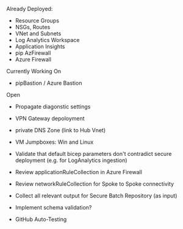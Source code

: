 

Already Deployed: 

- Resource Groups
- NSGs, Routes
- VNet and Subnets
- Log Analytics Workspace
- Application Insights
- pip AzFirewall
- Azure Firewall

Currently Working On 

- pipBastion / Azure Bastion

Open

- Propagate diagonstic settings
- VPN Gateway depoloyment
- private DNS Zone (link to Hub Vnet)
- VM Jumpboxes: Win and Linux

- Validate that default bicep parameters don't contradict secure deployment (e.g. for LogAnalytics ingestion)
- Review applicationRuleCollection in Azure Firewall
- Review networkRuleCollection for Spoke to Spoke connectivity

- Collect all relevant output for Secure Batch Repository (as input)

- Implement schema validation?
- GitHub Auto-Testing